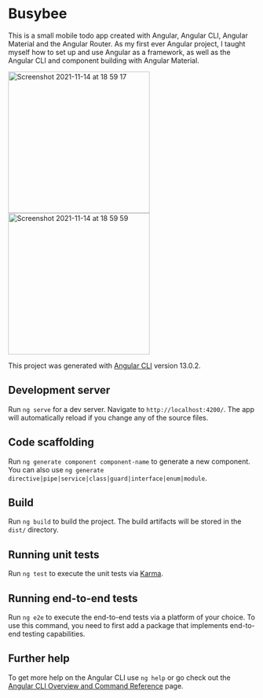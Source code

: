 # Busybee

This is a small mobile todo app created with Angular, Angular CLI, Angular Material and the Angular Router.
As my first ever Angular project, I taught myself how to set up and use Angular as a framework, as well as the Angular CLI and component building with Angular Material. 


<img width="288" alt="Screenshot 2021-11-14 at 18 59 17" src="https://user-images.githubusercontent.com/84520250/141692800-073e7b77-7ad9-4aad-b609-7ca3092b562e.png"> <img width="288" alt="Screenshot 2021-11-14 at 18 59 59" src="https://user-images.githubusercontent.com/84520250/141692801-1a0fefa1-5c35-4994-ae1e-9178985dbec0.png">

This project was generated with [Angular CLI](https://github.com/angular/angular-cli) version 13.0.2.

## Development server

Run `ng serve` for a dev server. Navigate to `http://localhost:4200/`. The app will automatically reload if you change any of the source files.

## Code scaffolding

Run `ng generate component component-name` to generate a new component. You can also use `ng generate directive|pipe|service|class|guard|interface|enum|module`.

## Build

Run `ng build` to build the project. The build artifacts will be stored in the `dist/` directory.

## Running unit tests

Run `ng test` to execute the unit tests via [Karma](https://karma-runner.github.io).

## Running end-to-end tests

Run `ng e2e` to execute the end-to-end tests via a platform of your choice. To use this command, you need to first add a package that implements end-to-end testing capabilities.

## Further help

To get more help on the Angular CLI use `ng help` or go check out the [Angular CLI Overview and Command Reference](https://angular.io/cli) page.
